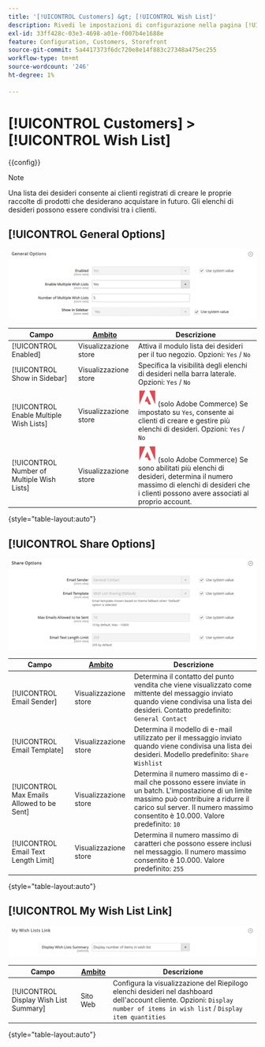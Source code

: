 ```yaml
---
title: '[!UICONTROL Customers] &gt; [!UICONTROL Wish List]'
description: Rivedi le impostazioni di configurazione nella pagina [!UICONTROL Customers] &gt; [!UICONTROL Wish List] dell'amministratore di Commerce.
exl-id: 33ff428c-03e3-4698-a01e-f007b4e1688e
feature: Configuration, Customers, Storefront
source-git-commit: 5a4417373f6dc720e8e14f883c27348a475ec255
workflow-type: tm+mt
source-wordcount: '246'
ht-degree: 1%

---
```


# [!UICONTROL Customers] > [!UICONTROL Wish List]

{{config}}

>[!NOTE]
>
>Una lista dei desideri consente ai clienti registrati di creare le proprie raccolte di prodotti che desiderano acquistare in futuro. Gli elenchi di desideri possono essere condivisi tra i clienti.

## [!UICONTROL General Options]

![Opzioni generali](./assets/wishlist-general-options.png)<!-- zoom -->

<!--[General Options](https://experienceleague.adobe.com/en/docs/commerce-admin/stores-sales/shopper-tools/wish-lists/wishlist-configuration) -->

| Campo | [Ambito](../../getting-started/websites-stores-views.md#scope-settings) | Descrizione |
|--- |--- |--- |
| [!UICONTROL Enabled] | Visualizzazione store | Attiva il modulo lista dei desideri per il tuo negozio. Opzioni: `Yes` / `No` |
| [!UICONTROL Show in Sidebar] | Visualizzazione store | Specifica la visibilità degli elenchi di desideri nella barra laterale. <br/>Opzioni: `Yes` / `No` |
| [!UICONTROL Enable Multiple Wish Lists] | Visualizzazione store | ![Adobe Commerce](../../assets/adobe-logo.svg) (solo Adobe Commerce) Se impostato su `Yes`, consente ai clienti di creare e gestire più elenchi di desideri. Opzioni: `Yes` / `No` |
| [!UICONTROL Number of Multiple Wish Lists] | Visualizzazione store | ![Adobe Commerce](../../assets/adobe-logo.svg) (solo Adobe Commerce) Se sono abilitati più elenchi di desideri, determina il numero massimo di elenchi di desideri che i clienti possono avere associati al proprio account. |

{style="table-layout:auto"}

## [!UICONTROL Share Options]

![Opzioni di condivisione](./assets/wishlist-share-options.png)<!-- zoom -->

<!-- [Share Options](https://experienceleague.adobe.com/en/docs/commerce-admin/stores-sales/shopper-tools/wish-lists/wishlist-configuration) -->

| Campo | [Ambito](../../getting-started/websites-stores-views.md#scope-settings) | Descrizione |
|--- |--- |--- |
| [!UICONTROL Email Sender] | Visualizzazione store | Determina il contatto del punto vendita che viene visualizzato come mittente del messaggio inviato quando viene condivisa una lista dei desideri. Contatto predefinito: `General Contact` |
| [!UICONTROL Email Template] | Visualizzazione store | Determina il modello di e-mail utilizzato per il messaggio inviato quando viene condivisa una lista dei desideri. Modello predefinito: `Share Wishlist` |
| [!UICONTROL Max Emails Allowed to be Sent] | Visualizzazione store | Determina il numero massimo di e-mail che possono essere inviate in un batch. L&#39;impostazione di un limite massimo può contribuire a ridurre il carico sul server. Il numero massimo consentito è 10.000. Valore predefinito: `10` |
| [!UICONTROL Email Text Length Limit] | Visualizzazione store | Determina il numero massimo di caratteri che possono essere inclusi nel messaggio. Il numero massimo consentito è 10.000. Valore predefinito: `255` |

{style="table-layout:auto"}

## [!UICONTROL My Wish List Link]

![Collegamento elenco desideri](./assets/wishlist-my-wishlist-link.png)<!-- zoom -->

<!--[My Wish List Link](https://experienceleague.adobe.com/en/docs/commerce-admin/stores-sales/shopper-tools/wish-lists/wishlist-configuration) -->

| Campo | [Ambito](../../getting-started/websites-stores-views.md#scope-settings) | Descrizione |
|--- |--- |--- |
| [!UICONTROL Display Wish List Summary] | Sito Web | Configura la visualizzazione del Riepilogo elenchi desideri nel dashboard dell&#39;account cliente. Opzioni: `Display number of items in wish list` / `Display item quantities` |

{style="table-layout:auto"}

